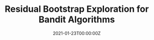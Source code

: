 ---
authors:
- Chi-Hua Wang
- admin
- Yang Yu
- Botao Hao
- Guang Cheng
date: "2021-01-23T00:00:00Z"
doi: ""
featured: true
projects:
- exploration-bandit
publication: ""
publication_short: ""
publication_types:
- "3"
publishDate: "2021-01-23T00:00:00Z"
tags:
- publications
- bandit algorithms
title: Residual Bootstrap Exploration for Bandit Algorithms
url_pdf: https://arxiv.org/pdf/2002.08436.pdf
---